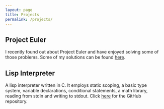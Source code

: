 ```yaml
---
layout: page
title: Projects
permalink: /projects/
---
```


## Project Euler

I recently found out about Project Euler and have enjoyed solving some of those problems. Some of my solutions can be found [here](https://github.com/lukelafountaine/euler).

## Lisp Interpreter

A lisp interpreter written in C. It employs static scoping, a basic type system, variable declarations, conditional statements, a math library, reading from stdin and writing to stdout. Click [here](https://github.com/lukelafountaine/ci-lisp) for the GitHub repository.
